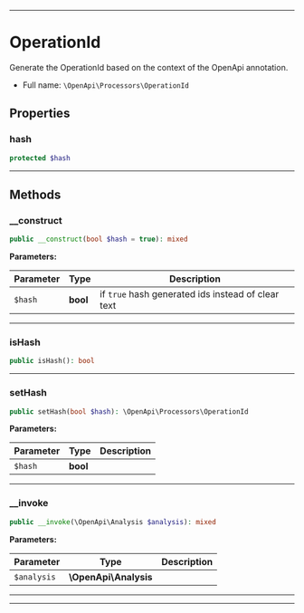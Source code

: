 ***

# OperationId

Generate the OperationId based on the context of the OpenApi annotation.



* Full name: `\OpenApi\Processors\OperationId`



## Properties


### hash



```php
protected $hash
```






***

## Methods


### __construct



```php
public __construct(bool $hash = true): mixed
```








**Parameters:**

| Parameter | Type | Description |
|-----------|------|-------------|
| `$hash` | **bool** | if `true` hash generated ids instead of clear text |




***

### isHash



```php
public isHash(): bool
```











***

### setHash



```php
public setHash(bool $hash): \OpenApi\Processors\OperationId
```








**Parameters:**

| Parameter | Type | Description |
|-----------|------|-------------|
| `$hash` | **bool** |  |




***

### __invoke



```php
public __invoke(\OpenApi\Analysis $analysis): mixed
```








**Parameters:**

| Parameter | Type | Description |
|-----------|------|-------------|
| `$analysis` | **\OpenApi\Analysis** |  |




***


***

